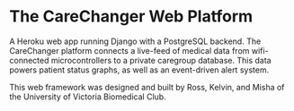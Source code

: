 # The CareChanger Web Platform

A Heroku web app running Django with a PostgreSQL backend. The CareChanger platform connects a live-feed of medical data from wifi-connected microcontrollers to a private caregroup database. This data powers patient status graphs, as well as an event-driven alert system.

This web framework was designed and built by Ross, Kelvin, and Misha of the University of Victoria Biomedical Club.
